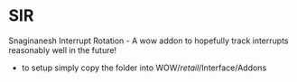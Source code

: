 # SIR
Snaginanesh Interrupt Rotation - A wow addon to hopefully track interrupts reasonably well in the future!
- to setup simply copy the folder into WOW/_retail_/Interface/Addons
